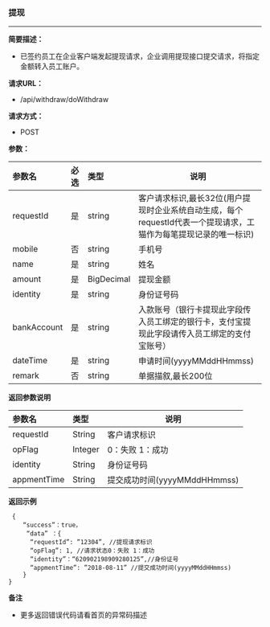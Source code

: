 ### 提现

---

**简要描述：**

* 已签约员工在企业客户端发起提现请求，企业调用提现接口提交请求，将指定金额转入员工账户。

**请求URL：**

* /api/withdraw/doWithdraw

**请求方式：**

* POST 

**参数：**

| 参数名 | 必选 | 类型 | 说明 |
| :--- | :--- | :--- | --- |
| requestId | 是 | string | 客户请求标识,最长32位(用户提现时企业系统自动生成，每个requestId代表一个提现请求，工猫作为每笔提现记录的唯一标识) |
| mobile | 否 | string | 手机号 |
| name | 是 | string | 姓名 |
| amount | 是 | BigDecimal | 提现金额 |
| identity | 是 | string | 身份证号码 |
| bankAccount | 是 | string | 入款账号（银行卡提现此字段传入员工绑定的银行卡，支付宝提现此字段请传入员工绑定的支付宝账号） |
| dateTime | 是 | string | 申请时间\(yyyyMMddHHmmss\) |
| remark | 否 | string | 单据描叙,最长200位 |

**返回参数说明**

| 参数名 | 类型 | 说明 |
| :--- | :--- | --- |
| requestId | String | 客户请求标识 |
| opFlag | Integer | 0：失败 1：成功 |
| identity | String | 身份证号码 |
| appmentTime | String | 提交成功时间\(yyyyMMddHHmmss\) |

**返回示例**

```
 {
    “success”：true，
     “data” ：{
      “requestId”: ”12304”, //提现请求标识
      “opFlag”: 1, //请求状态0：失败 1：成功
      “identity”：“620902198909280125”,//身份证号
      “appmentTime”: ”2018-08-11” //提交成功时间(yyyyMMddHHmmss)
    }
}
```

**备注**

* 更多返回错误代码请看首页的异常码描述



